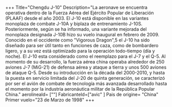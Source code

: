 +++
Title="Chengdu J-10"
Description="La aeronave se encuentra operativa dentro de la Fuerza Aérea del Ejército Popular de Liberación (PLAAF) desde el año 2003. El J-10 está disponible en las variantes monoplaza de combate J-10A y biplaza de entrenamiento J-10S. Posteriormente, según se ha informado, una variante mejorada del monoplaza designada J-10B hizo su vuelo inaugural en febrero de 2009. Conocido en el occidente como "Vigorous Dragon",5​ el J-10 ha sido diseñado para ser útil tanto en funciones de caza, como de bombardero ligero, y a su vez está optimizado para la operación todo-tiempo (día y noche). El J-10 esta considerado como el reemplazo para el J-7 y el Q-5. Al momento de su desarrollo, la fuerza aérea china operaba alrededor de 250 aviones J-7 (MiG-21) de defensa aérea y ataque a tierra y unos 500 aviones de ataque Q-5. Desde su introducción en la década del 2000-2010, y hasta la puesta en servicio limitada del J-20 de quinta generación, se caracterizó por ser el avión de combate de tecnología más avanzada desarrollado hasta el momento por la industria aeronáutica militar de la República Popular China."
aerolineaId= [""]
FabricanteId=["avic" ] 
Pais de origine= "China"
Primer vuelo="23 de Marzo de 1998"
+++
